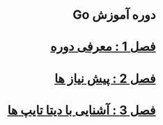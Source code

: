 <div dir="rtl">

# دوره آموزش Go

<p></p>

# [فصل 1 : معرفی دوره](01)

<p></p>

# [فصل 2 : پیش نیاز ها](02-Introduction)

<p></p>

# [فصل 3 : آشنایی با دیتا تایپ ها](03)

</div>

